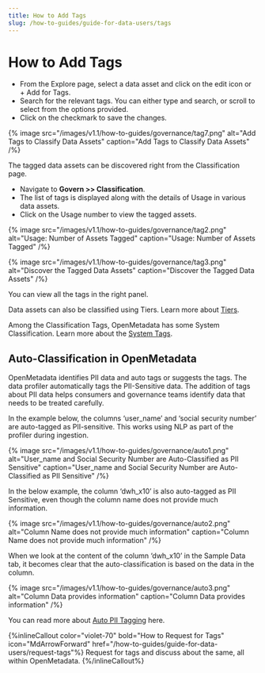 ```yaml
---
title: How to Add Tags
slug: /how-to-guides/guide-for-data-users/tags
---
```


# How to Add Tags

- From the Explore page, select a data asset and click on the edit icon or + Add for Tags.
- Search for the relevant tags. You can either type and search, or scroll to select from the options provided.
- Click on the checkmark to save the changes.

{% image
src="/images/v1.1/how-to-guides/governance/tag7.png"
alt="Add Tags to Classify Data Assets"
caption="Add Tags to Classify Data Assets"
/%}

The tagged data assets can be discovered right from the Classification page. 
- Navigate to **Govern >> Classification**.
- The list of tags is displayed along with the details of Usage in various data assets.
- Click on the Usage number to view the tagged assets.

{% image
src="/images/v1.1/how-to-guides/governance/tag2.png"
alt="Usage: Number of Assets Tagged"
caption="Usage: Number of Assets Tagged"
/%}

{% image
src="/images/v1.1/how-to-guides/governance/tag3.png"
alt="Discover the Tagged Data Assets"
caption="Discover the Tagged Data Assets"
/%}

You can view all the tags in the right panel.

Data assets can also be classified using Tiers. Learn more about [Tiers](/how-to-guides/openmetadata/data-governance/glossary-classification/tiers).

Among the Classification Tags, OpenMetadata has some System Classification. Learn more about the [System Tags](/how-to-guides/openmetadata/data-governance/glossary-classification/classification).

## Auto-Classification in OpenMetadata

OpenMetadata identifies PII data and auto tags or suggests the tags. The data profiler automatically tags the PII-Sensitive data. The addition of tags about PII data helps consumers and governance teams identify data that needs to be treated carefully.

In the example below, the columns ‘user_name’ and ‘social security number’ are auto-tagged as PII-sensitive. This works using NLP as part of the profiler during ingestion.

{% image
src="/images/v1.1/how-to-guides/governance/auto1.png"
alt="User_name and Social Security Number are Auto-Classified as PII Sensitive"
caption="User_name and Social Security Number are Auto-Classified as PII Sensitive"
/%}

In the below example, the column ‘dwh_x10’ is also auto-tagged as PII Sensitive, even though the column name does not provide much information. 

{% image
src="/images/v1.1/how-to-guides/governance/auto2.png"
alt="Column Name does not provide much information"
caption="Column Name does not provide much information"
/%}

When we look at the content of the column ‘dwh_x10’ in the Sample Data tab, it becomes clear that the auto-classification is based on the data in the column.

{% image
src="/images/v1.1/how-to-guides/governance/auto3.png"
alt="Column Data provides information"
caption="Column Data provides information"
/%}

You can read more about [Auto PII Tagging](https://docs.open-metadata.org/v1.1.x/connectors/ingestion/auto_tagging) here.

{%inlineCallout
  color="violet-70"
  bold="How to Request for Tags"
  icon="MdArrowForward"
  href="/how-to-guides/guide-for-data-users/request-tags"%}
  Request for tags and discuss about the same, all within OpenMetadata.
{%/inlineCallout%}